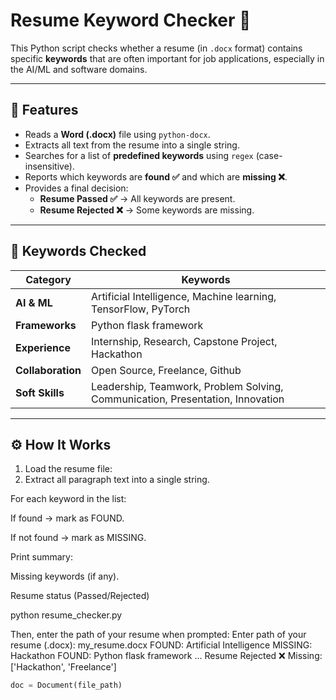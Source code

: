 # Resume Keyword Checker 📝

This Python script checks whether a resume (in `.docx` format) contains specific **keywords** that are often important for job applications, especially in the AI/ML and software domains.  

---

## 🔑 Features
- Reads a **Word (.docx)** file using `python-docx`.
- Extracts all text from the resume into a single string.
- Searches for a list of **predefined keywords** using `regex` (case-insensitive).
- Reports which keywords are **found ✅** and which are **missing ❌**.
- Provides a final decision:
  - **Resume Passed ✅** → All keywords are present.
  - **Resume Rejected ❌** → Some keywords are missing.

---

## 📂 Keywords Checked
| Category             | Keywords                                                                 |
|----------------------|--------------------------------------------------------------------------|
| **AI & ML**          | Artificial Intelligence, Machine learning, TensorFlow, PyTorch           |
| **Frameworks**       | Python flask framework                                                   |
| **Experience**       | Internship, Research, Capstone Project, Hackathon                        |
| **Collaboration**    | Open Source, Freelance, Github                                           |
| **Soft Skills**      | Leadership, Teamwork, Problem Solving, Communication, Presentation, Innovation |

---

## ⚙️ How It Works
1. Load the resume file:
2. Extract all paragraph text into a single string.

For each keyword in the list:

If found → mark as FOUND.

If not found → mark as MISSING.

Print summary:

Missing keywords (if any).

Resume status (Passed/Rejected)

python resume_checker.py

Then, enter the path of your resume when prompted:
Enter path of your resume (.docx): my_resume.docx
FOUND: Artificial Intelligence
MISSING: Hackathon
FOUND: Python flask framework
...
Resume Rejected ❌
Missing: ['Hackathon', 'Freelance']

   ```python
   doc = Document(file_path)
